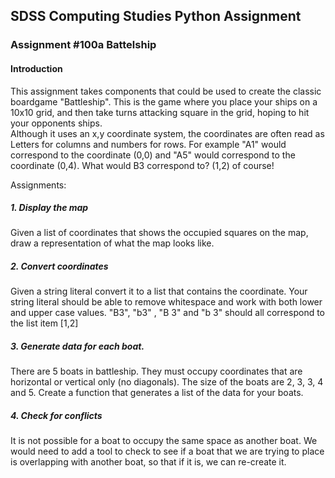 ## SDSS Computing Studies Python Assignment
### Assignment #100a Battelship

#### Introduction
This assignment takes components that could be used to create the classic boardgame "Battleship". This is the game where you place your ships on a 10x10 grid, and then take turns attacking square in the grid, hoping to hit your opponents ships.  
Although it uses an x,y coordinate system, the coordinates are often read as Letters for columns and numbers for rows.  For example "A1" would correspond to the coordinate (0,0) and "A5" would correspond to the coordinate (0,4).  What would B3 correspond to? (1,2) of course!

Assignments:
##### 1. Display the map
Given a list of coordinates that shows the occupied squares on the map, draw a representation of what the map looks like.
##### 2. Convert coordinates
Given a string literal convert it to a list that contains the coordinate. Your string literal should be able to remove whitespace and work with both lower and upper case values.  "B3", "b3" , "B 3" and "b 3" should all correspond to the list item [1,2]
##### 3. Generate data for each boat.
There are 5 boats in battleship.  They must occupy coordinates that are horizontal or vertical only (no diagonals).  The size of the boats are 2, 3, 3, 4 and 5.  Create a function that generates a list of the data for your boats.
##### 4. Check for conflicts
It is not possible for a boat to occupy the same space as another boat.  We would need to add a tool to check to see if a boat that we are trying to place is overlapping with another boat, so that if it is, we can re-create it.

